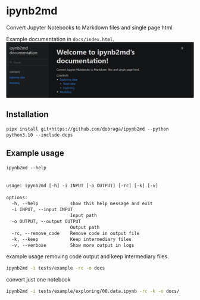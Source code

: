 # ipynb2md

Convert Jupyter Notebooks to Markdown files and single page html.

Example documentation in `docs/index.html`.
![example docs](docs/example.png)

## Installation

```
pipx install git+https://github.com/dobraga/ipynb2md --python python3.10 --include-deps
```

## Example usage

```
ipynb2md --help


usage: ipynb2md [-h] -i INPUT [-o OUTPUT] [-rc] [-k] [-v]

options:
  -h, --help            show this help message and exit
  -i INPUT, --input INPUT
                        Input path
  -o OUTPUT, --output OUTPUT
                        Output path
  -rc, --remove_code    Remove code in output file
  -k, --keep            Keep intermediary files
  -v, --verbose         Show more output in logs
```

example usage removing code output and keep intermediary files.
```sh
ipynb2md -i tests/example -rc -o docs
```

convert just one notebook
```sh
ipynb2md -i tests/example/exploring/00.data.ipynb -rc -k -o docs/
```
